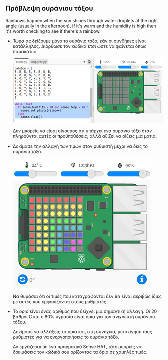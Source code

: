 ## Πρόβλεψη ουράνιου τόξου

Rainbows happen when the sun shines through water droplets at the right angle (usually in the afternoon). If it's warm and the humidity is high then it's worth checking to see if there's a rainbow.

+ Τώρα ας δείξουμε μόνο το ουράνιο τόξο, εάν οι συνθήκες είναι κατάλληλες. Διόρθωσε τον κώδικα έτσι ώστε να φαίνεται όπως παρακάτω:
    
    ![στιγμιότυπο οθόνης](images/rainbow-check.png)
    
    Δεν μπορείς να είσαι σίγουρος ότι υπάρχει ένα ουράνιο τόξο όταν πληρούνται αυτές οι προϋποθέσεις, αλλά αξίζει να ρίξεις μια ματιά.

+ Δοκίμασε την αλλαγή των τιμών στον ρυθμιστή μέχρι να δεις το ουράνιο τόξο.
    
    ![στιγμιότυπο οθόνης](images/rainbow-trigger.png)
    
    Να θυμάσαι ότι οι τιμές που καταγράφονται δεν θα είναι ακριβώς ίδιες με αυτές που εμφανίζονται στους ρυθμιστές.

+ Το *όριο* είναι ένας αριθμός που δείχνει μια σημαντική αλλαγή. Οι 20 βαθμοί C και η 80% υγρασία είναι όρια για τον ανιχνευτή ουράνιου τόξου.
    
    Δοκίμασε να αλλάξεις τα όρια και, στη συνέχεια, μετακίνησε τους ρυθμιστές για να ενεργοποιήσεις το ουράνιο τόξο.
    
    Αν εργάζεσαι με ένα πραγματικό Sense HAT, τότε μπορείς να δοκιμάσεις τον κώδικά σου ορίζοντας τα όρια σε χαμηλές τιμές.